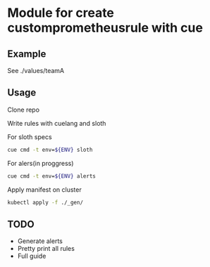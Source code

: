 # Module for create customprometheusrule with cue

## Example
See ./values/teamA

## Usage
Clone repo

Write rules with cuelang and sloth

For sloth specs
```bash
cue cmd -t env=${ENV} sloth
```
For alers(in proggress)
```bash
cue cmd -t env=${ENV} alerts
```

Apply manifest on cluster
```bash
kubectl apply -f ./_gen/
```

## TODO
* Generate alerts
* Pretty print all rules 
* Full guide
